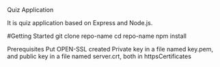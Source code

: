 Quiz Application

It is quiz application based on Express and Node.js.

#Getting Started
git clone repo-name
cd repo-name
npm install

Prerequisites
Put OPEN-SSL created Private key in a file named key.pem, and public key in a file named server.crt, both in httpsCertificates 

